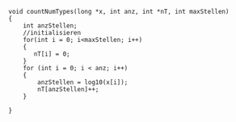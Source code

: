     void countNumTypes(long *x, int anz, int *nT, int maxStellen)
    {
        int anzStellen;
        //initialisieren
        for(int i = 0; i<maxStellen; i++)
        {
           nT[i] = 0;
        }
        for (int i = 0; i < anz; i++)
        {
            anzStellen = log10(x[i]);
            nT[anzStellen]++;
        }    
        
    }
